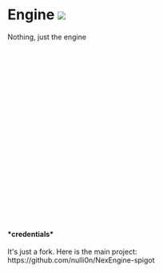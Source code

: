 # Engine [![](https://jitpack.io/v/getplusm/Engine.svg)](https://jitpack.io/#getplusm/Engine)
Nothing, just the engine
<br><br><br><br><br><br><br><br><br><br><br><br><br><br><br><br><br><br><br><br><br><br>

<h4>*credentials*</h4>
It's just a fork. Here is the main project:
<br>
https://github.com/nulli0n/NexEngine-spigot
